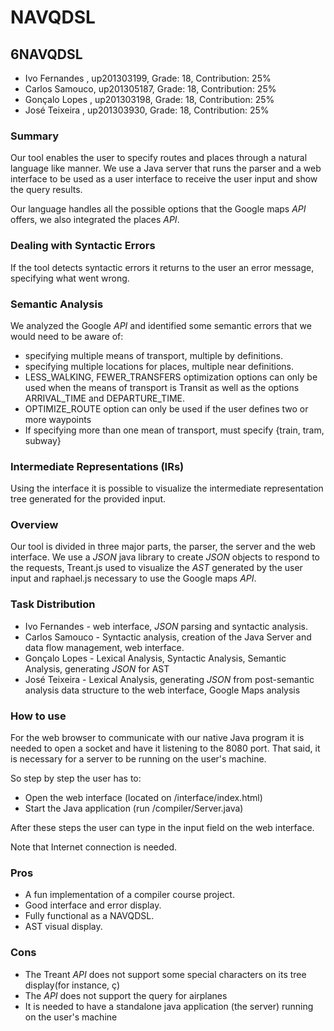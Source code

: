 # NAVQDSL

## 6NAVQDSL
* Ivo Fernandes , up201303199, Grade: 18, Contribution: 25%
* Carlos Samouco, up201305187, Grade: 18, Contribution: 25%
*	Gonçalo Lopes , up201303198, Grade: 18, Contribution: 25%
* José Teixeira , up201303930, Grade: 18, Contribution: 25%



### Summary
Our tool enables the user to specify routes and places through a natural language like manner. We use a Java server that runs the parser and a web interface to be used as a user interface to receive the user input and show the query results.

Our language handles all the possible options that the Google maps _API_ offers, we also integrated the places _API_.

### Dealing with Syntactic Errors
If the tool detects syntactic errors it returns to the user an error message, specifying what went wrong.

### Semantic Analysis
We analyzed the Google _API_ and identified some semantic errors that we would need to be aware of:
* specifying multiple means of transport, multiple by definitions.
* specifying multiple locations for places, multiple near definitions.
* LESS_WALKING, FEWER_TRANSFERS optimization options can only be used when the means of transport is Transit as well as the options ARRIVAL_TIME and DEPARTURE_TIME.
* OPTIMIZE_ROUTE option can only be used if the user defines two or more waypoints
* If specifying more than one mean of transport, must specify {train, tram, subway}


### Intermediate Representations (IRs)
Using the interface it is possible to visualize the intermediate representation tree generated for the provided input.

### Overview
Our tool is divided in three major parts, the parser, the server and the web interface.
We use a _JSON_ java library to create _JSON_ objects to respond to the requests, Treant.js used to visualize the _AST_ generated by the user input and raphael.js necessary to use the Google maps _API_.

### Task Distribution
* Ivo Fernandes - web interface, _JSON_ parsing and syntactic analysis.
* Carlos Samouco - Syntactic analysis, creation of the Java Server and data flow management, web interface.
*	Gonçalo Lopes - Lexical Analysis, Syntactic Analysis, Semantic Analysis, generating _JSON_ for AST
* José Teixeira - Lexical Analysis, generating _JSON_ from post-semantic analysis data structure to the web interface, Google Maps analysis

### How to use

For the web browser to communicate with our native Java program it is needed to open a socket and have it listening to the 8080 port. That said, it is necessary for a server to be running on the user's machine.

So step by step the user has to:

* Open the web interface (located on /interface/index.html)
* Start the Java application (run /compiler/Server.java)

After these steps the user can type in the input field on the web interface.

Note that Internet connection is needed.

### Pros

* A fun implementation of a compiler course project.
* Good interface and error display.
* Fully functional as a NAVQDSL.  
* AST visual display.


### Cons

* The Treant _API_ does not support some special characters on its tree display(for instance, ç)
* The _API_ does not support the query for airplanes
* It is needed to have a standalone java application (the server) running on the user's machine
